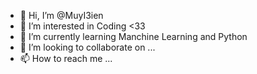 - 👋 Hi, I’m @MuyI3ien
- 👀 I’m interested in Coding <33
- 🌱 I’m currently learning Manchine Learning and Python
- 💞️ I’m looking to collaborate on ...
- 📫 How to reach me ...

<!---
MuyI3ien/MuyI3ien is a ✨ special ✨ repository because its `README.md` (this file) appears on your GitHub profile.
You can click the Preview link to take a look at your changes.
--->
